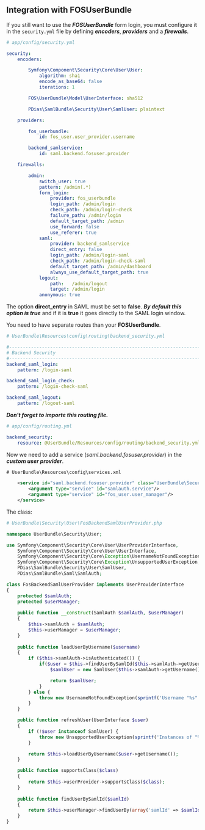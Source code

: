 Integration with FOSUserBundle
------------------------------

If you still want to use the ***FOSUserBundle*** form login, you must configure it in the `security.yml` file by defining ***encoders***, ***providers*** and a ***firewalls***.

``` yaml
# app/config/security.yml

security:
    encoders:

        Symfony\Component\Security\Core\User\User:
            algorithm: sha1
            encode_as_base64: false
            iterations: 1

        FOS\UserBundle\Model\UserInterface: sha512

        PDias\SamlBundle\Security\User\SamlUser: plaintext

    providers:

        fos_userbundle:
            id: fos_user.user_provider.username

        backend_samlservice:
            id: saml.backend.fosuser.provider

    firewalls:

        admin:
            switch_user: true
            pattern: /admin(.*)
            form_login:
                provider: fos_userbundle
                login_path: /admin/login
                check_path: /admin/login-check
                failure_path: /admin/login
                default_target_path: /admin
                use_forward: false
                use_referer: true
            saml:
                provider: backend_samlservice
                direct_entry: false
                login_path: /admin/login-saml
                check_path: /admin/login-check-saml
                default_target_path: /admin/dashboard
                always_use_default_target_path: true
            logout:
                path:   /admin/logout
                target: /admin/login
            anonymous: true
```

The option **direct_entry** in SAML must be set to **false**. ***By default this option is true*** and if it is **true** it goes directly to the SAML login window.

You need to have separate routes than your **FOSUserBundle**.

``` yml
# UserBundle\Resources\config\routing\backend_security.yml

#-------------------------------------------------------------------------------
# Backend Security
#-------------------------------------------------------------------------------
backend_saml_login:
    pattern: /login-saml

backend_saml_login_check:
    pattern: /login-check-saml

backend_saml_logout:
    pattern: /logout-saml

```

***Don't forget to importe this routing file.***

``` yml
# app/config/routing.yml

backend_security:
    resource: @UserBundle/Resources/config/routing/backend_security.yml

```

Now we need to add a service (*saml.backend.fosuser.provider*) in the ***custom user provider***.

``` xml
# UserBundle\Resources\config\services.xml

    <service id="saml.backend.fosuser.provider" class="UserBundle\Security\User\FosBackendSamlUserProvider">
        <argument type="service" id="samlauth.service"/>
        <argument type="service" id="fos_user.user_manager"/>
    </service>


```


The class:


``` php
# UserBundle\Security\User\FosBackendSamlUserProvider.php

namespace UserBundle\Security\User;

use Symfony\Component\Security\Core\User\UserProviderInterface,
    Symfony\Component\Security\Core\User\UserInterface,
    Symfony\Component\Security\Core\Exception\UsernameNotFoundException,
    Symfony\Component\Security\Core\Exception\UnsupportedUserException,
    PDias\SamlBundle\Security\User\SamlUser,
    PDias\SamlBundle\Saml\SamlAuth;

class FosBackendSamlUserProvider implements UserProviderInterface
{
    protected $samlAuth;
    protected $userManager;
 
    public function __construct(SamlAuth $samlAuth, $userManager)
    {
        $this->samlAuth = $samlAuth;
        $this->userManager = $userManager;
    }
    
    public function loadUserByUsername($username)
    {
        if ($this->samlAuth->isAuthenticated()) {
            if($user = $this->findUserBySamlId($this->samlAuth->getUsername())) {
                $samlUser = new SamlUser($this->samlAuth->getUsername(), $user->getRoles(), $this->samlAuth->getAttributes());

                return $samlUser;
            }
        } else {
            throw new UsernameNotFoundException(sprintf('Username "%s" does not exist.', $username));
        }
    }

    public function refreshUser(UserInterface $user)
    {
        if (!$user instanceof SamlUser) {
            throw new UnsupportedUserException(sprintf('Instances of "%s" are not supported.', get_class($user)));
        }

        return $this->loadUserByUsername($user->getUsername());
    }

    public function supportsClass($class)
    {
        return $this->userProvider->supportsClass($class);
    }
    
    public function findUserBySamlId($samlId)
    {
        return $this->userManager->findUserBy(array('samlId' => $samlId));
    }
}
```



